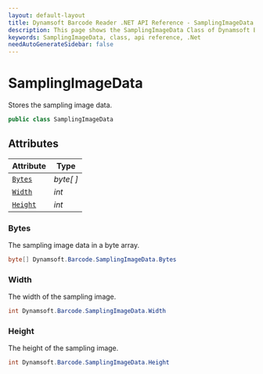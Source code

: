 ```yaml
---
layout: default-layout
title: Dynamsoft Barcode Reader .NET API Reference - SamplingImageData Class
description: This page shows the SamplingImageData Class of Dynamsoft Barcode Reader for .NET SDK.
keywords: SamplingImageData, class, api reference, .Net
needAutoGenerateSidebar: false
---
```



# SamplingImageData
Stores the sampling image data.

```C#
public class SamplingImageData
```  

## Attributes
  
| Attribute | Type |
|---------- | ---- |
| [`Bytes`](#bytes) | *byte[ ]* |
| [`Width`](#width) | *int* |
| [`Height`](#height) | *int* |


### Bytes
The sampling image data in a byte array.

```C#
byte[] Dynamsoft.Barcode.SamplingImageData.Bytes
```

### Width
The width of the sampling image.

```C#
int Dynamsoft.Barcode.SamplingImageData.Width
```

### Height
The height of the sampling image.

```C#
int Dynamsoft.Barcode.SamplingImageData.Height
```
